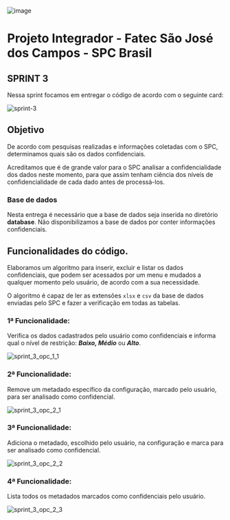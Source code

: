 ![image](https://user-images.githubusercontent.com/57918707/81295850-6e8c7d00-9047-11ea-98ea-f68549174851.png)


# Projeto Integrador - Fatec São José dos Campos - SPC Brasil

## SPRINT 3

Nessa sprint focamos em entregar o código de acordo com o seguinte card:

![sprint-3](https://user-images.githubusercontent.com/55189046/82715526-df4bb000-9c69-11ea-8042-ba2d8357e5ac.jpeg)

## Objetivo

De acordo com pesquisas realizadas e informações coletadas com o SPC, determinamos quais são os dados confidenciais.

Acreditamos que é de grande valor para o SPC analisar a confidencialidade dos dados neste momento, para que assim tenham ciência dos níveís de confidencialidade de cada dado antes de processá-los.

### Base de dados

Nesta entrega é necessário que a base de dados seja inserida no diretório **database**. Não disponibilizamos a base de dados por conter informações confidenciais.

## Funcionalidades do código.

Elaboramos um algoritmo para inserir, excluir e listar os dados confidenciais, que podem ser acessados por um menu e mudados a qualquer momento pelo usuário, de acordo com a sua necessidade.

O algoritmo é capaz de ler as extensões ```xlsx``` e ```csv``` da base de dados enviadas pelo SPC e fazer a verificação em todas as tabelas.

### 1ª Funcionalidade:
Verifica os dados cadastrados pelo usuário como confidenciais e informa qual o nível de restrição: **_Baixo, Médio_** ou **_Alto_**.

![sprint_3_opc_1_1](https://user-images.githubusercontent.com/57918707/83317345-302b4d80-a202-11ea-8b2c-ba5d8db5ce37.gif)

### 2ª Funcionalidade:
Remove um metadado específico da configuração, marcado pelo usuário, para ser analisado como confidencial.

![sprint_3_opc_2_1](https://user-images.githubusercontent.com/57918707/83317359-594bde00-a202-11ea-9b2d-041e2bda4adb.gif)

### 3ª Funcionalidade:
Adiciona o metadado, escolhido pelo usuário, na configuração e marca para ser analisado como confidencial.

![sprint_3_opc_2_2](https://user-images.githubusercontent.com/57918707/83317378-78e30680-a202-11ea-803a-a9d7c16fc75e.gif)


### 4ª Funcionalidade:
Lista todos os metadados marcados como confidenciais pelo usuário.

![sprint_3_opc_2_3](https://user-images.githubusercontent.com/57918707/83317393-a2039700-a202-11ea-8704-ab287e6b240f.gif)

